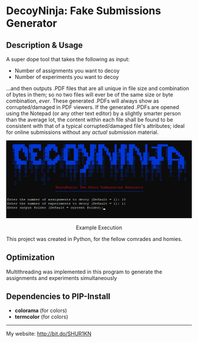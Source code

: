 # DecoyNinja: Fake Submissions Generator

## Description & Usage
A super dope tool that takes the following as input:

- Number of assignments you want to decoy
- Number of experiments you want to decoy

...and then outputs .PDF files that are all unique in file size and combination of bytes in them; so no two files will ever be of the same size or byte combination, *ever*. These generated .PDFs will always show as corrupted/damaged in PDF viewers. If the generated .PDFs are opened using the Notepad (or any other text editor) by a slightly smarter person than the average lot, the content within each file shall be found to be consistent with that of a typical corrupted/damaged file's attributes; ideal for online submissions without any *actual* submission material.

<div align="center">
<img src="https://github.com/SHUR1K-N/DecoyNinja/blob/master/Images/Example.png" >
<p>Example Execution</p>
</div>

This project was created in Python, for the fellow comrades and homies.

## Optimization
Multithreading was implemented in this program to generate the assignments and experiments simultaneously

## Dependencies to PIP-Install
- **colorama** (for colors)
- **termcolor** (for colors)

------------

My website: http://bit.do/SHUR1KN
